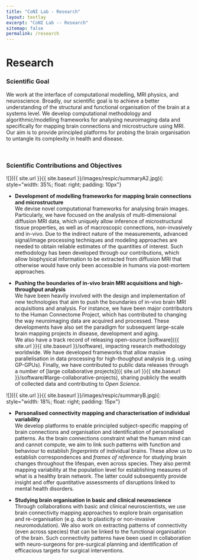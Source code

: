 ```yaml
---
title: "CoNI Lab - Research"
layout: textlay
excerpt: "CoNI Lab -- Research"
sitemap: false
permalink: /research
---
```


# Research

### Scientific Goal
We work at the interface of computational modelling, MRI physics, and neuroscience. Broadly, our scientific goal is to achieve a better
understanding of the structural and functional organisation of the brain at a systems level. We develop computational methodology and
algorithmic/modelling frameworks for analysing neuroimaging data and specifically for mapping brain connections and microstructure using
MRI. Our aim is to provide principled platforms for probing the brain organisation to untangle its complexity in health and disease.

<p> &nbsp; </p>


### Scientific Contributions and Objectives

![]({{ site.url }}{{ site.baseurl }}/images/respic/summaryA2.jpg){: style="width: 35%; float: right; padding: 10px"}

* **Development of modelling frameworks for mapping brain connections and microstructure**<br/>
We devise novel computational frameworks for analysing brain images. Particularly, we have focused on the analysis of multi-dimensional diffusion MRI data, which uniquely allow inference of microstructural tissue properties, as well as of macroscopic connections, non-invasively and in-vivo. Due to the indirect nature of the measurements, advanced signal/image processing techniques and modeling approaches are needed to obtain reliable estimates of the quantities of interest. Such methodology has been developed through our contributions, which allow biophysical information to be extracted from diffusion MRI that otherwise would have only been accessible in humans via post-mortem approaches.

* **Pushing the boundaries of in-vivo brain MRI acquisitions and high-throughput analysis**<br/>
We have been heavily involved with the design and implementation of new technologies that aim to push the boundaries of in-vivo brain MRI
acquisitions and analysis. For instance, we have been major contributors to the Human Connectome Project, which has contributed to changing the way
neuroimaging data are acquired and processed. These developments have also set the paradigm for subsequent large-scale brain mapping
projects in disease, development and aging.<br/>
We also have a track record of releasing open-source [software]({{ site.url }}{{ site.baseurl }}/software), impacting research methodology worldwide. We
have developed frameworks that allow masive parallelisation in data processing for high-thoughput analysis (e.g. using GP-GPUs). Finally, we have contributed to public data releases through a number of [large collaborative projects]({{ site.url }}{{ site.baseurl }}/software/#large-collaborative-projects), sharing publicly the wealth of collected data and contributing to *Open Science*.

![]({{ site.url }}{{ site.baseurl }}/images/respic/summaryB.jpg){: style="width: 18%; float: right; padding: 15px"}


* **Personalised connectivity mapping and characterisation of individual variability**<br/>
We develop platforms to enable principled subject-specific mapping of brain connections and organisation and identification of personalised
patterns. As the brain connections constraint what the humam mind can and cannot compute, we aim to link such patterns with function and
behaviour to establish *fingerprints* of individual brains. These allow us to establish correspondences and *frames of
reference* for studying brain changes throughout the lifespan, even across species. They also permit mapping variability at the population level for establishing measures of what is a healthy brain network. The latter could subsequently provide insight and offer quantitative assessments of disruptions linked to mental health disorders.


* **Studying brain organisation in basic and clinical neuroscience**<br/>
Through collaborations with basic and clinical neuroscientists, we use brain connectivity mapping approaches to explore brain
organisation and re-organisation (e.g. due to plasticity or non-invasive neuromodulation). We also work on extracting patterns of
connectivity (even across species) that can be linked to the functional organisation of the brain. Such connectivity patterns have been used in collaboration with neuro-surgeons for pre-surgical planning and identification of efficacious targets for surgical interventions.


<p> &nbsp; </p>
